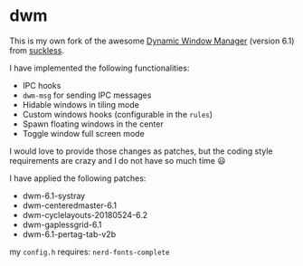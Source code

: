 # dwm

This is my own fork of the awesome [Dynamic Window Manager](https://dwm.suckless.org/) (version 6.1) from [suckless](https://suckless.org).

I have implemented the following functionalities:
* IPC hooks
* `dwm-msg` for sending IPC messages
* Hidable windows in tiling mode  
* Custom windows hooks (configurable in the `rules`)
* Spawn floating windows in the center
* Toggle window full screen mode

I would love to provide those changes as patches, but the coding style requirements are crazy and I do not have so much time :smiley:

I have applied the following patches:
* dwm-6.1-systray
* dwm-centeredmaster-6.1
* dwm-cyclelayouts-20180524-6.2
* dwm-gaplessgrid-6.1
* dwm-6.1-pertag-tab-v2b


my `config.h` requires: `nerd-fonts-complete`
